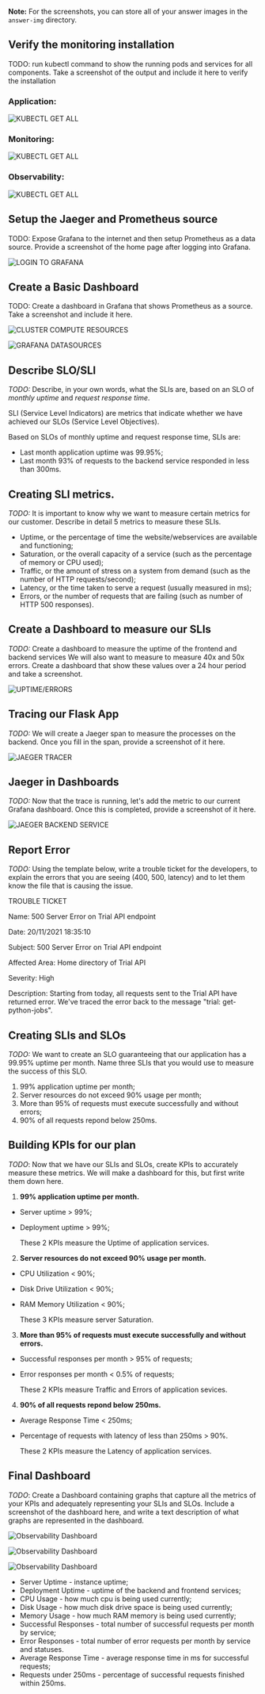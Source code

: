 **Note:** For the screenshots, you can store all of your answer images in the `answer-img` directory.

## Verify the monitoring installation
TODO: run kubectl command to show the running pods and services for all components. Take a screenshot of the output and include it here to verify the installation

### Application:
![KUBECTL GET ALL](answer-img/monitoring_default.png "kubectl get all")

### Monitoring:
![KUBECTL GET ALL](answer-img/monitoring_monitoring.png "kubectl get all -n monitoring")

### Observability:
![KUBECTL GET ALL](answer-img/monitoring_observability.png "kubectl get all -n observability")

## Setup the Jaeger and Prometheus source
TODO: Expose Grafana to the internet and then setup Prometheus as a data source. Provide a screenshot of the home page after logging into Grafana.

![LOGIN TO GRAFANA](answer-img/grafana.png "Login to Grafana")

## Create a Basic Dashboard
TODO: Create a dashboard in Grafana that shows Prometheus as a source. Take a screenshot and include it here.

![CLUSTER COMPUTE RESOURCES](answer-img/basic_dashboard.png "Cluster Compute Resources")

![GRAFANA DATASOURCES](answer-img/grafana_datasources.png "Grafana Datasources")

## Describe SLO/SLI
*TODO:* Describe, in your own words, what the SLIs are, based on an SLO of *monthly uptime* and *request response time*.

SLI (Service Level Indicators) are metrics that indicate whether we have achieved our SLOs (Service Level Objectives).

Based on SLOs of monthly uptime and request response time, SLIs are:

* Last month application uptime was 99.95%;
* Last month 93% of requests to the backend service responded in less than 300ms.

## Creating SLI metrics.
*TODO:* It is important to know why we want to measure certain metrics for our customer. Describe in detail 5 metrics to measure these SLIs.

* Uptime, or the percentage of time the website/webservices are available and functioning;
* Saturation, or the overall capacity of a service (such as the percentage of memory or CPU used);
* Traffic, or the amount of stress on a system from demand (such as the number of HTTP requests/second);
* Latency, or the time taken to serve a request (usually measured in ms);
* Errors, or the number of requests that are failing (such as number of HTTP 500 responses).

## Create a Dashboard to measure our SLIs
*TODO:* Create a dashboard to measure the uptime of the frontend and backend services We will also want to measure to measure 40x and 50x errors. Create a dashboard that show these values over a 24 hour period and take a screenshot.

![UPTIME/ERRORS](answer-img/uptime_errors_dashboard.png "Uptime and Errors Dashboard")

## Tracing our Flask App
*TODO:*  We will create a Jaeger span to measure the processes on the backend. Once you fill in the span, provide a screenshot of it here.

![JAEGER TRACER](answer-img/jaeger_tracer.png "Jaeger Tracer")

## Jaeger in Dashboards
*TODO:* Now that the trace is running, let's add the metric to our current Grafana dashboard. Once this is completed, provide a screenshot of it here.

![JAEGER BACKEND SERVICE](answer-img/jaeger_grafana.png "Jaeger Backend Service")

## Report Error
*TODO:* Using the template below, write a trouble ticket for the developers, to explain the errors that you are seeing (400, 500, latency) and to let them know the file that is causing the issue.

TROUBLE TICKET

Name: 500 Server Error on Trial API endpoint
 
Date: 20/11/2021 18:35:10

Subject: 500 Server Error on Trial API endpoint

Affected Area: Home directory of Trial API 

Severity: High

Description: Starting from today, all requests sent to the Trial API have returned error. We've  traced the error back to the message "trial: get-python-jobs".


## Creating SLIs and SLOs
*TODO:* We want to create an SLO guaranteeing that our application has a 99.95% uptime per month. Name three SLIs that you would use to measure the success of this SLO.

1. 99% application uptime per month;
2. Server resources do not exceed 90% usage per month;
3. More than 95% of requests must execute successfully and without errors;
4. 90% of all requests repond below 250ms.

## Building KPIs for our plan
*TODO*: Now that we have our SLIs and SLOs, create KPIs to accurately measure these metrics. We will make a dashboard for this, but first write them down here.

1. **99% application uptime per month.**
* Server uptime > 99%;
* Deployment uptime > 99%;

    These 2 KPIs measure the Uptime of application services.

2. **Server resources do not exceed 90% usage per month.**
* CPU Utilization < 90%;
* Disk Drive Utilization < 90%;
* RAM Memory Utilization < 90%;

    These 3 KPIs measure server Saturation.

3. **More than 95% of requests must execute successfully and without errors.**
* Successful responses per month > 95% of requests;
* Error responses per month < 0.5% of requests;

    These 2 KPIs measure Traffic and Errors of application sevices.

4. **90% of all requests repond below 250ms.**
* Average Response Time < 250ms;
* Percentage of requests with latency of less than 250ms > 90%.

    These 2 KPIs measure the Latency of application services.

## Final Dashboard
*TODO*: Create a Dashboard containing graphs that capture all the metrics of your KPIs and adequately representing your SLIs and SLOs. Include a screenshot of the dashboard here, and write a text description of what graphs are represented in the dashboard.

![Observability Dashboard](answer-img/final_dashboard1.png "Observability Dashboard")

![Observability Dashboard](answer-img/final_dashboard2.png "Observability Dashboard")

![Observability Dashboard](answer-img/final_dashboard3.png "Observability Dashboard")

* Server Uptime - instance uptime;
* Deployment Uptime - uptime of the backend and frontend services;
* CPU Usage - how much cpu is being used currently;
* Disk Usage - how much disk drive space is being used currently;
* Memory Usage - how much RAM memory is being used currently;
* Successful Responses - total number of successful requests per month by service;
* Error Responses - total number of error requests per month by service and statuses.
* Average Response Time - average response time in ms for successful requests;
* Requests under 250ms - percentage of successful requests finished within 250ms.
